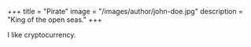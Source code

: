 +++
title = "Pirate"
image = "/images/author/john-doe.jpg"
description = "King of the open seas."
+++

I like cryptocurrency.
